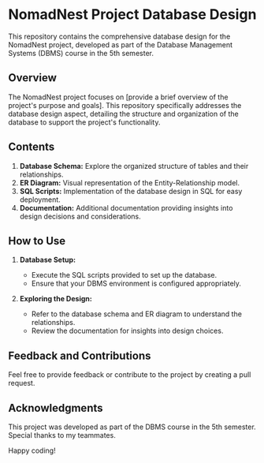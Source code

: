 # NomadNest Project Database Design

This repository contains the comprehensive database design for the NomadNest project, developed as part of the Database Management Systems (DBMS) course in the 5th semester.

## Overview

The NomadNest project focuses on [provide a brief overview of the project's purpose and goals]. This repository specifically addresses the database design aspect, detailing the structure and organization of the database to support the project's functionality.

## Contents

1. **Database Schema:** Explore the organized structure of tables and their relationships.
2. **ER Diagram:** Visual representation of the Entity-Relationship model.
3. **SQL Scripts:** Implementation of the database design in SQL for easy deployment.
4. **Documentation:** Additional documentation providing insights into design decisions and considerations.

## How to Use

1. **Database Setup:**
    - Execute the SQL scripts provided to set up the database.
    - Ensure that your DBMS environment is configured appropriately.

2. **Exploring the Design:**
    - Refer to the database schema and ER diagram to understand the relationships.
    - Review the documentation for insights into design choices.

## Feedback and Contributions

Feel free to provide feedback or contribute to the project by creating a pull request.

## Acknowledgments

This project was developed as part of the DBMS course in the 5th semester. Special thanks to my teammates.

Happy coding!

